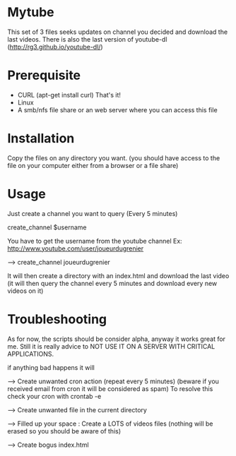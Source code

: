 Mytube
======

This set of 3 files seeks updates on channel you decided and download the last videos.
There is also the last version of youtube-dl (http://rg3.github.io/youtube-dl/)

Prerequisite
====
* CURL
(apt-get install curl)
That's it!
* Linux
* A smb/nfs file share or an web server where you can access this file

Installation
====
Copy the files on any directory you want.
(you should have access to the file on your computer either from a browser or a file share)

Usage
====
Just create a channel you want to query (Every 5 minutes)

create_channel $username

You have to get the username from the youtube channel
Ex: http://www.youtube.com/user/joueurdugrenier

--> create_channel joueurdugrenier

It will then create a directory with an index.html and download the last video (it will then query the channel every 
5 minutes and download every new videos on it)

Troubleshooting
====
As for now, the scripts should be consider alpha, anyway it works great for me.
Still it is really advice to NOT USE IT ON A SERVER WITH CRITICAL APPLICATIONS.

if anything bad happens it will

--> Create unwanted cron action (repeat every 5 minutes) (beware if you received email from cron it will be
considered as spam)
To resolve this check your cron with crontab -e

--> Create unwanted file in the current directory

--> Filled up your space : Create a LOTS of videos files (nothing will be erased so you should be aware of this)

--> Create bogus index.html






